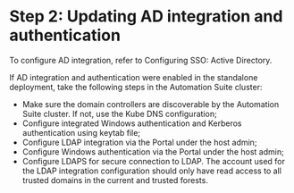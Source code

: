 ﻿# Step 2: Updating AD integration and authentication

To configure AD integration, refer to Configuring SSO: Active Directory.

If AD integration and authentication were enabled in the standalone deployment, take the following steps in the Automation Suite cluster:

* Make sure the domain controllers are discoverable by the Automation Suite cluster. If not, use the Kube DNS configuration;
* Configure integrated Windows authentication and Kerberos authentication using keytab file;
* Configure LDAP integration via the Portal under the host admin;
* Configure Windows authentication via the Portal under the host admin;
* Configure LDAPS for secure connection to LDAP. The account used for the LDAP integration configuration should only have read access to all trusted domains in the current and trusted forests.
